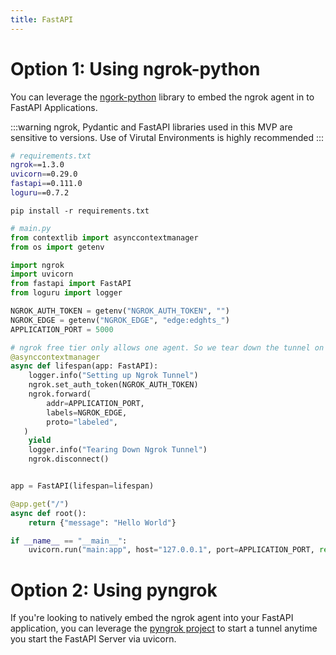```yaml
---
title: FastAPI
---
```


# Option 1: Using ngrok-python

You can leverage the [ngork-python](https://github.com/ngrok/ngrok-python) library to embed the ngrok agent in to FastAPI Applications. 

:::warning
 ngrok, Pydantic and FastAPI libraries used in this MVP are sensitive to versions. Use of Virutal Environments is highly recommended 
:::

```sh
# requirements.txt
ngrok==1.3.0
uvicorn==0.29.0
fastapi==0.111.0
loguru==0.7.2
```

```
pip install -r requirements.txt
```

```python
# main.py
from contextlib import asynccontextmanager
from os import getenv

import ngrok
import uvicorn
from fastapi import FastAPI
from loguru import logger

NGROK_AUTH_TOKEN = getenv("NGROK_AUTH_TOKEN", "")
NGROK_EDGE = getenv("NGROK_EDGE", "edge:edghts_")
APPLICATION_PORT = 5000

# ngrok free tier only allows one agent. So we tear down the tunnel on application termination
@asynccontextmanager
async def lifespan(app: FastAPI):
    logger.info("Setting up Ngrok Tunnel")
    ngrok.set_auth_token(NGROK_AUTH_TOKEN)
    ngrok.forward(
        addr=APPLICATION_PORT,
        labels=NGROK_EDGE,
        proto="labeled",
   )
    yield
    logger.info("Tearing Down Ngrok Tunnel")
    ngrok.disconnect()


app = FastAPI(lifespan=lifespan)

@app.get("/")
async def root():
    return {"message": "Hello World"}

if __name__ == "__main__":
    uvicorn.run("main:app", host="127.0.0.1", port=APPLICATION_PORT, reload=True)
```

# Option 2: Using pyngrok

If you're looking to natively embed the ngrok agent into your FastAPI application, you can leverage the [pyngrok project](https://pyngrok.readthedocs.io/en/latest/integrations.html#fastapi) to start a tunnel anytime you start the FastAPI Server via uvicorn.
